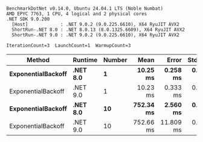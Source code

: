```

BenchmarkDotNet v0.14.0, Ubuntu 24.04.1 LTS (Noble Numbat)
AMD EPYC 7763, 1 CPU, 4 logical and 2 physical cores
.NET SDK 9.0.200
  [Host]            : .NET 9.0.2 (9.0.225.6610), X64 RyuJIT AVX2
  ShortRun-.NET 8.0 : .NET 8.0.13 (8.0.1325.6609), X64 RyuJIT AVX2
  ShortRun-.NET 9.0 : .NET 9.0.2 (9.0.225.6610), X64 RyuJIT AVX2

IterationCount=3  LaunchCount=1  WarmupCount=3  

```
| Method             | Runtime  | Number | Mean      | Error     | StdDev   | Min       | Max       | Allocated |
|------------------- |--------- |------- |----------:|----------:|---------:|----------:|----------:|----------:|
| **ExponentialBackoff** | **.NET 8.0** | **1**      |  **10.25 ms** |  **0.258 ms** | **0.014 ms** |  **10.24 ms** |  **10.27 ms** |     **520 B** |
| ExponentialBackoff | .NET 9.0 | 1      |  10.23 ms |  0.333 ms | 0.018 ms |  10.21 ms |  10.24 ms |     520 B |
| **ExponentialBackoff** | **.NET 8.0** | **10**     | **752.34 ms** |  **2.560 ms** | **0.140 ms** | **752.20 ms** | **752.48 ms** |    **4120 B** |
| ExponentialBackoff | .NET 9.0 | 10     | 752.66 ms | 11.809 ms | 0.647 ms | 752.25 ms | 753.40 ms |    3832 B |
